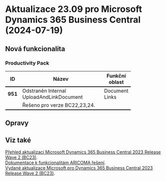 ﻿# Aktualizace 23.09 pro Microsoft Dynamics 365 Business Central (2024-07-19)

## Nová funkcionalita

### Productivity Pack
<table style="width:80%"><tr><th style="width:8%">ID</th><th style="width:70%">Název</th><th style="width:22%">Funkční oblast</th></tr>
<tr>
        <td style="border-top: 2px solid #000;"><b>951</b></td>
        <td style="border-top: 2px solid #000;">Odstraněn Internal UploadAndLinkDocument</td>
        <td style="border-top: 2px solid #000;">Document Links</td>
        </tr><tr>
            <td style="border-bottom: 2px solid #000;"></td>
            <td style="border-bottom: 2px solid #000;" colspan="2"><div>Řešeno pro verze BC22,23,24. </div></td>
            </tr> </table>

## Opravy

## Viz také 

[Přehled aktualizací Microsoft Dynamics 365 Business Central 2023 Release Wave 2 (BC23)](Updates-bc23.md).  
[Dokumentace k funkcionalitám ARICOMA řešení](https://www.aricoma.com/docs/cs-cz/dynamics365/business-central/Solutions/solutions.html).    
[Vydané aktualizace Microsoft pro Dynamics 365 Business Central 2023 Release Wave 2 (BC23)](https://support.microsoft.com/en-us/topic/released-updates-for-microsoft-dynamics-365-business-central-2023-release-wave-2-7a4f98e8-66b9-4484-9bc1-66c466d8a82d).  

